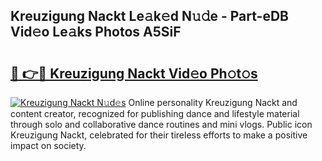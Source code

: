 ## Kreuzigung Nackt Le𝚊k𝚎d N𝚞𝚍e - Part-eDB Vid𝚎o Le𝚊ks Photos A5SiF

# <h2><a href="http://fb9pssi.evod.top/?m=Kreuzigung+Nackt">🔗 👉🔴 Kreuzigung Nackt Vid𝚎o Ph𝚘t𝚘s</a></h2>

[![Kreuzigung Nackt N𝚞d𝚎s](https://i.imgur.com/8V9OHl7.gif)](http://fb9pssi.evod.top/?m=Kreuzigung+Nackt)
Online personality Kreuzigung Nackt and content creator, recognized for publishing dance and lifestyle material through solo and collaborative dance routines and mini vlogs. Public icon Kreuzigung Nackt, celebrated for their tireless efforts to make a positive impact on society. 

